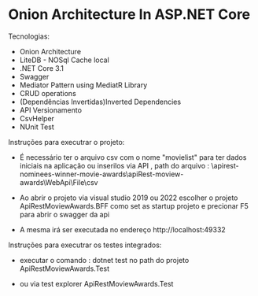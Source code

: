 # Onion Architecture In ASP.NET Core 

<p>Tecnologias:</p>
<!-- /wp:paragraph -->

<!-- wp:list -->
<ul><li>Onion Architecture</li><li>LiteDB - NOSql Cache local</li><li>.NET Core 3.1</li><li>Swagger</li><li> Mediator Pattern using MediatR Library</li><li>CRUD operations</li><li>(Dependências Invertidas)Inverted Dependencies</li><li>API Versionamento</li><li>CsvHelper</li><li>NUnit Test</li></ul>

<p>Instruções para executrar o projeto:</p>
<ul><li>É necessário ter o arquivo csv com o nome "movielist" para ter dados iniciais na aplicação ou inserilos via API , path do arquivo : \apirest-nominees-winner-movie-awards\apiRest-moview-awards\WebApi\File\csv </li></ul>
<ul><li>Ao abrir o projeto via visual studio 2019 ou 2022 escolher o projeto ApiRestMoviewAwards.BFF como set as startup projeto e precionar F5 para abrir o swagger da api </li></ul>
<ul><li>A mesma irá ser executada no endereço http://localhost:49332 </li></ul>

<p>Instruções para executrar os testes integrados:</p>
<ul><li> executar o comando : dotnet test  no path do projeto ApiRestMoviewAwards.Test </li></ul>
<ul><li> ou via test explorer ApiRestMoviewAwards.Test </li></ul>
